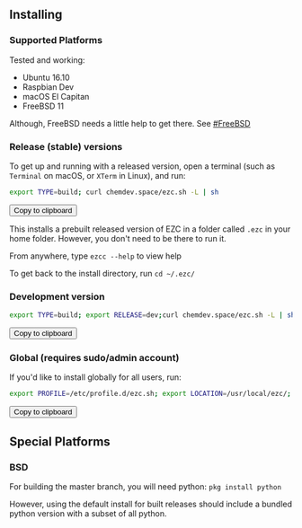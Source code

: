 
## Installing

### Supported Platforms

Tested and working:

  * Ubuntu 16.10
  * Raspbian Dev
  * macOS El Capitan
  * FreeBSD 11

Although, FreeBSD needs a little help to get there. See [#FreeBSD](/#/installing?id=bsd)


### Release (stable) versions

To get up and running with a released version, open a terminal (such as `Terminal` on macOS, or `XTerm` in Linux), and run:

```bash
export TYPE=build; curl chemdev.space/ezc.sh -L | sh
```

<button class="btn" data-clipboard-text='curl chemdev.space/ezc.sh -L | sh'>
    Copy to clipboard
</button>

This installs a prebuilt released version of EZC in a folder called `.ezc` in your home folder. However, you don't need to be there to run it.

From anywhere, type `ezcc --help` to view help

To get back to the install directory, run `cd ~/.ezc/`

### Development version

```bash
export TYPE=build; export RELEASE=dev;curl chemdev.space/ezc.sh -L | sh
```
<button class="btn" data-clipboard-text='export TYPE=build; export RELEASE=dev;curl chemdev.space/ezc.sh -L | sh'>
    Copy to clipboard
</button>


### Global (requires sudo/admin account)

If you'd like to install globally for all users, run:

```bash
export PROFILE=/etc/profile.d/ezc.sh; export LOCATION=/usr/local/ezc/; curl chemdev.space/ezc.sh -L | sh
```

<button class="btn" data-clipboard-text='export PROFILE=/etc/profile.d/ezc.sh; export LOCATION=/usr/local/ezc/; curl chemdev.space/ezc.sh -L | sh'>
    Copy to clipboard
</button>


## Special Platforms

### BSD

For building the master branch, you will need python: `pkg install python`

However, using the default install for built releases should include a bundled python version with a subset of all python.
